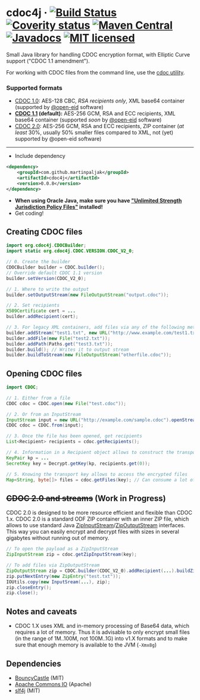# cdoc4j · [![Build Status](https://travis-ci.org/martinpaljak/cdoc4j.svg?branch=master)](https://travis-ci.org/martinpaljak/cdoc4j) [![Coverity status](https://scan.coverity.com/projects/martinpaljak-cdoc4j/badge.svg?flat=1)](https://scan.coverity.com/projects/martinpaljak-cdoc4j)  [![Maven Central](https://maven-badges.herokuapp.com/maven-central/com.github.martinpaljak/cdoc4j/badge.svg)](https://mvnrepository.com/artifact/com.github.martinpaljak/cdoc4j) [![Javadocs](https://www.javadoc.io/badge/com.github.martinpaljak/cdoc4j.svg)](https://www.javadoc.io/doc/com.github.martinpaljak/cdoc4j) [![MIT licensed](https://img.shields.io/badge/license-MIT-blue.svg)](https://github.com/martinpaljak/cdoc4j/blob/master/LICENSE)

Small Java library for handling CDOC encryption format, with Elliptic Curve support ("CDOC 1.1 amendment").

For working with CDOC files from the command line, use the [cdoc utility](https://github.com/martinpaljak/cdoc).

### Supported formats
- [CDOC 1.0](https://github.com/martinpaljak/cdoc/wiki/CDOC-1.0): AES-128 CBC, *RSA recipients only*, XML base64 container (supported by [@open-eid](https://github.com/open-eid) software)
- **[CDOC 1.1](https://github.com/martinpaljak/cdoc4j/blob/master/docs/CDOC-A-101-7.pdf) (default):** AES-256 GCM, RSA and ECC recipients, XML base64 container (supported _soon_ by [@open-eid](https://github.com/open-eid) software)
- [CDOC 2.0](FORMAT.md): AES-256 GCM, RSA and ECC recipients, ZIP container (_at least_ 30%, usually 50% smaller files compared to XML, not (yet) supported by @open-eid software)

----

- Include dependency
```xml
<dependency>
    <groupId>com.github.martinpaljak</groupId>
    <artifactId>cdoc4j</artifactId>
    <version>0.0.8</version>
</dependency>
```
- **When using Oracle Java, make sure you have ["Unlimited Strength Jurisdiction Policy Files"](https://github.com/martinpaljak/cdoc/wiki/UnlimitedCrypto) installed!**
- Get coding!

## Creating CDOC files
```java
import org.cdoc4j.CDOCBuilder;
import static org.cdoc4j.CDOC.VERSION.CDOC_V2_0;

// 0. Create the builder
CDOCBuilder builder = CDOC.builder();
// Override default CDOC 1.1 version
builder.setVersion(CDOC_V2_0);

// 1. Where to write the output
builder.setOutputStream(new FileOutputStream("output.cdoc"));

// 2. Set recipients
X509Certificate cert = ...
builder.addRecipient(cert);

// 3. For legacy XML containers, add files via any of the following methods
builder.addStream("test1.txt", new URL("http://www.example.com/test1.txt")); // or ByteArrayInputStream
builder.addFile(new File("test2.txt"));
builder.addPath(Paths.get("test3.txt"));
builder.build(); // Writes it to output stream
builder.buildToStream(new FileOutputStream("otherfile.cdoc"));
```

## Opening CDOC files
```java
import CDOC;

// 1. Either from a file
CDOC cdoc = CDOC.open(new File("test.cdoc"));

// 2. Or from an InputStream
InputStream input = new URL("http://example.com/sample.cdoc").openStream();
CDOC cdoc = CDOC.from(input);

// 3. Once the file has been opened, get recipients 
List<Recipient> recipients = cdoc.getRecipients();

// 4. Information in a Recipient object allows to construct the transport key for decryption
KeyPair kp = ...
SecretKey key = Decrypt.getKey(kp, recipients.get(0));

// 5. Knowing the transport key allows to access the encrypted files
Map<String, byte[]> files = cdoc.getFiles(key); // Can consume a lot of memory with large files
```

## ~~CDOC 2.0 and streams~~ (Work in Progress)
CDOC 2.0 is designed to be more resource efficient and flexible than CDOC 1.x. CDOC 2.0 is a standard ODF ZIP container with an inner ZIP file, which allows to use standard Java [ZipInputStream](https://docs.oracle.com/javase/8/docs/api/java/util/zip/ZipInputStream.html)/[ZipOutputStream](https://docs.oracle.com/javase/8/docs/api/java/util/zip/ZipOutputStream.html) interfaces. This way you can easily encrypt and decrypt files with sizes in several gigabytes without running out of memory.

```java
// To open the payload as a ZipInputStream
ZipInputStream zip = cdoc.getZipInputStream(key);

// To add files via ZipOutputStream
ZipOutputStream zip = CDOC.builder(CDOC_V2_0).addRecipient(...).buildZipOutputStream();
zip.putNextEntry(new ZipEntry("test.txt"));
IOUtils.copy(new InputSream(...), zip);
zip.closeEntry();
zip.close();
```

## Notes and caveats
* CDOC 1.X uses XML and in-memory processing of Base64 data, which requires a lot of memory. Thus it is advisable to only encrypt small files (in the range of 1M..100M, not 100M..1G) into v1.X formats and to make sure that enough memory is available to the JVM (`-Xmx8g`)

## Dependencies
- [BouncyCastle](https://www.bouncycastle.org) (MIT)
- [Apache Commons IO](https://commons.apache.org/io/) (Apache)
- [slf4j](https://www.slf4j.org/) (MIT)

